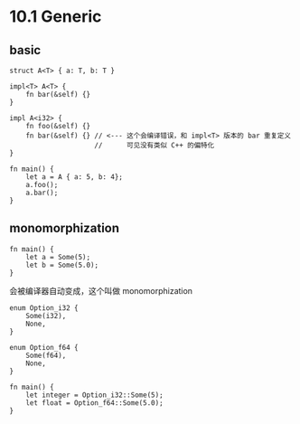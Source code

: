 # 10.1 Generic
## basic
```
struct A<T> { a: T, b: T }

impl<T> A<T> {
    fn bar(&self) {}
}

impl A<i32> {
    fn foo(&self) {}
    fn bar(&self) {} // <--- 这个会编译错误，和 impl<T> 版本的 bar 重复定义
                     //      可见没有类似 C++ 的偏特化
}

fn main() {
    let a = A { a: 5, b: 4};
    a.foo();
    a.bar();
}
```

## monomorphization
```
fn main() {
    let a = Some(5);
    let b = Some(5.0);
}
```
会被编译器自动变成，这个叫做 monomorphization
```
enum Option_i32 {
    Some(i32),
    None,
}

enum Option_f64 {
    Some(f64),
    None,
}

fn main() {
    let integer = Option_i32::Some(5);
    let float = Option_f64::Some(5.0);
}
```